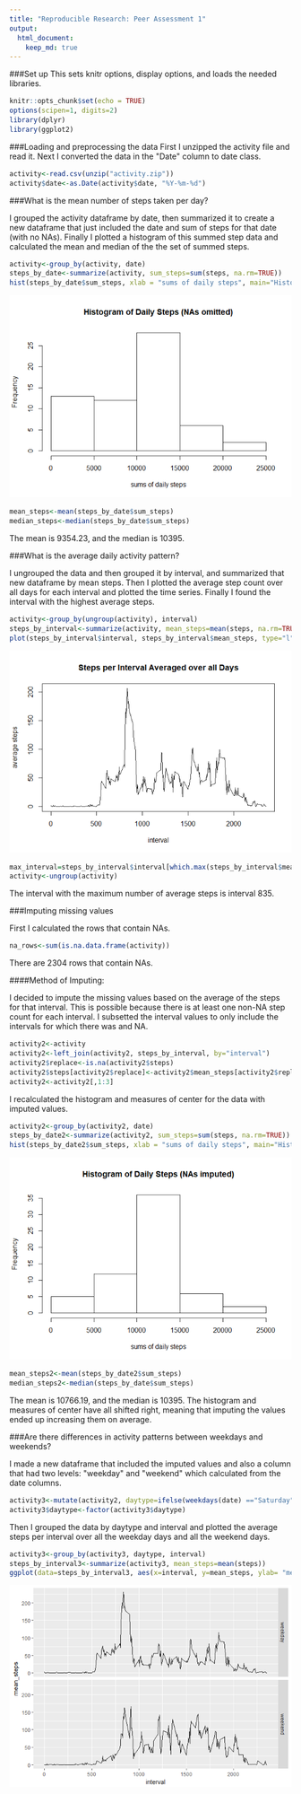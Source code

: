 ```yaml
---
title: "Reproducible Research: Peer Assessment 1"
output: 
  html_document:
    keep_md: true
---
```


###Set up
This sets knitr options, display options, and loads the needed libraries.


```r
knitr::opts_chunk$set(echo = TRUE)
options(scipen=1, digits=2)
library(dplyr)
library(ggplot2)
```

###Loading and preprocessing the data
First I unzipped the activity file and read it. Next I converted the data in the "Date" column to date class.


```r
activity<-read.csv(unzip("activity.zip"))
activity$date<-as.Date(activity$date, "%Y-%m-%d")
```

###What is the mean number of steps taken per day?

I grouped the activity dataframe by date, then summarized it to create a new dataframe that just included the date and sum of steps for that date (with no NAs). Finally I plotted a histogram of this summed step data and calculated the mean and median of the the set of summed steps.


```r
activity<-group_by(activity, date)
steps_by_date<-summarize(activity, sum_steps=sum(steps, na.rm=TRUE))
hist(steps_by_date$sum_steps, xlab = "sums of daily steps", main="Histogram of Daily Steps (NAs omitted)")
```

![](PA1_template_files/figure-html/unnamed-chunk-2-1.png)<!-- -->

```r
mean_steps<-mean(steps_by_date$sum_steps)
median_steps<-median(steps_by_date$sum_steps)
```

The mean is 9354.23, and the median is 10395.

###What is the average daily activity pattern?

I ungrouped the data and then grouped it by interval, and summarized that new dataframe by mean steps. 
Then I plotted the average step count over all days for each interval and plotted the time series. 
Finally I found the interval with the highest average steps. 

```r
activity<-group_by(ungroup(activity), interval)
steps_by_interval<-summarize(activity, mean_steps=mean(steps, na.rm=TRUE))
plot(steps_by_interval$interval, steps_by_interval$mean_steps, type="l", xlab="interval", ylab="average steps", main = "Steps per Interval Averaged over all Days")
```

![](PA1_template_files/figure-html/unnamed-chunk-3-1.png)<!-- -->

```r
max_interval=steps_by_interval$interval[which.max(steps_by_interval$mean_steps)]
activity<-ungroup(activity) 
```
The interval with the maximum number of average steps is interval 835.

###Imputing missing values

First I calculated the rows that contain NAs.


```r
na_rows<-sum(is.na.data.frame(activity))
```

There are 2304 rows that contain NAs.  

####Method of Imputing:

I decided to impute the missing values based on the average of the steps for that interval. This is possible because there is at least one non-NA step count for each interval. I subsetted the interval values to only include the intervals for which there was and NA. 


```r
activity2<-activity
activity2<-left_join(activity2, steps_by_interval, by="interval")
activity2$replace<-is.na(activity2$steps)
activity2$steps[activity2$replace]<-activity2$mean_steps[activity2$replace]
activity2<-activity2[,1:3]
```


I recalculated the histogram and measures of center for the data with imputed values. 

```r
activity2<-group_by(activity2, date)
steps_by_date2<-summarize(activity2, sum_steps=sum(steps, na.rm=TRUE))
hist(steps_by_date2$sum_steps, xlab = "sums of daily steps", main="Histogram of Daily Steps (NAs imputed)")
```

![](PA1_template_files/figure-html/unnamed-chunk-6-1.png)<!-- -->

```r
mean_steps2<-mean(steps_by_date2$sum_steps)
median_steps2<-median(steps_by_date$sum_steps)
```

The mean is 10766.19, and the median is 10395. The histogram and measures of center have all shifted right, meaning that imputing the values ended up increasing them on average.

###Are there differences in activity patterns between weekdays and weekends?

I made a new dataframe that included the imputed values and also a column that had two levels: "weekday" and "weekend" which calculated from the date columns. 


```r
activity3<-mutate(activity2, daytype=ifelse(weekdays(date) =="Saturday" |weekdays(date)== "Sunday", "weekend", "weekday"))
activity3$daytype<-factor(activity3$daytype)
```

Then I grouped the data by daytype and interval and plotted the average steps per interval over all the weekday days and all the weekend days. 


```r
activity3<-group_by(activity3, daytype, interval)
steps_by_interval3<-summarize(activity3, mean_steps=mean(steps))
ggplot(data=steps_by_interval3, aes(x=interval, y=mean_steps, ylab= "mean steps")) + geom_line() +facet_grid(daytype~.)
```

![](PA1_template_files/figure-html/unnamed-chunk-8-1.png)<!-- -->
